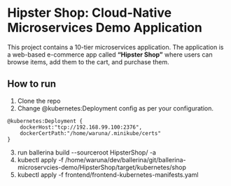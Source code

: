 # Hipster Shop: Cloud-Native Microservices Demo Application

This project contains a 10-tier microservices application. The application is a
web-based e-commerce app called **“Hipster Shop”** where users can browse items,
add them to the cart, and purchase them.


## How to run

1) Clone the repo
2) Change @kubernetes:Deployment config as per your configuration.

```
@kubernetes:Deployment {
    dockerHost:"tcp://192.168.99.100:2376", 
    dockerCertPath:"/home/waruna/.minikube/certs"
}
```

3) run ballerina build --sourceroot HipsterShop/ -a
4) kubectl apply -f /home/waruna/dev/ballerina/git/ballerina-microservcies-demo/HipsterShop/target/kubernetes/shop
5) kubectl apply -f frontend/frontend-kubernetes-manifests.yaml
